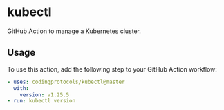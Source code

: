 # kubectl

GitHub Action to manage a Kubernetes cluster.

## Usage
To use this action, add the following step to your GitHub Action workflow:
```yaml
- uses: codingprotocols/kubectl@master
  with:
    version: v1.25.5
- run: kubectl version
```
